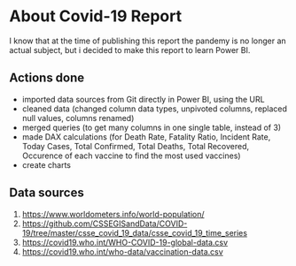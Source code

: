 # About Covid-19 Report

I know that at the time of publishing this report the pandemy is no longer an actual subject, but i decided to make this report to learn Power BI.

## Actions done

- imported data sources from Git directly in Power BI, using the URL
- cleaned data (changed column data types, unpivoted columns, replaced null values, columns renamed)
- merged queries (to get many columns in one single table, instead of 3)
- made DAX calculations (for Death Rate, Fatality Ratio, Incident Rate, Today Cases, Total Confirmed, Total Deaths, Total Recovered, Occurence of each vaccine to find the most used vaccines)
- create charts

## Data sources
1. https://www.worldometers.info/world-population/
2. https://github.com/CSSEGISandData/COVID-19/tree/master/csse_covid_19_data/csse_covid_19_time_series
3. https://covid19.who.int/WHO-COVID-19-global-data.csv
4. https://covid19.who.int/who-data/vaccination-data.csv
